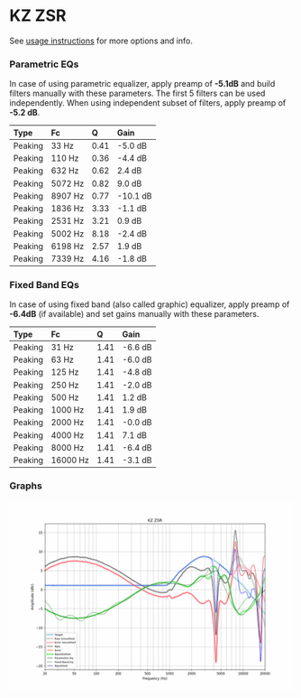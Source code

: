 # KZ ZSR
See [usage instructions](https://github.com/jaakkopasanen/AutoEq#usage) for more options and info.

### Parametric EQs
In case of using parametric equalizer, apply preamp of **-5.1dB** and build filters manually
with these parameters. The first 5 filters can be used independently.
When using independent subset of filters, apply preamp of **-5.2 dB**.

| Type    | Fc      |    Q | Gain     |
|:--------|:--------|:-----|:---------|
| Peaking | 33 Hz   | 0.41 | -5.0 dB  |
| Peaking | 110 Hz  | 0.36 | -4.4 dB  |
| Peaking | 632 Hz  | 0.62 | 2.4 dB   |
| Peaking | 5072 Hz | 0.82 | 9.0 dB   |
| Peaking | 8907 Hz | 0.77 | -10.1 dB |
| Peaking | 1836 Hz | 3.33 | -1.1 dB  |
| Peaking | 2531 Hz | 3.21 | 0.9 dB   |
| Peaking | 5002 Hz | 8.18 | -2.4 dB  |
| Peaking | 6198 Hz | 2.57 | 1.9 dB   |
| Peaking | 7339 Hz | 4.16 | -1.8 dB  |

### Fixed Band EQs
In case of using fixed band (also called graphic) equalizer, apply preamp of **-6.4dB**
(if available) and set gains manually with these parameters.

| Type    | Fc       |    Q | Gain    |
|:--------|:---------|:-----|:--------|
| Peaking | 31 Hz    | 1.41 | -6.6 dB |
| Peaking | 63 Hz    | 1.41 | -6.0 dB |
| Peaking | 125 Hz   | 1.41 | -4.8 dB |
| Peaking | 250 Hz   | 1.41 | -2.0 dB |
| Peaking | 500 Hz   | 1.41 | 1.2 dB  |
| Peaking | 1000 Hz  | 1.41 | 1.9 dB  |
| Peaking | 2000 Hz  | 1.41 | -0.0 dB |
| Peaking | 4000 Hz  | 1.41 | 7.1 dB  |
| Peaking | 8000 Hz  | 1.41 | -6.4 dB |
| Peaking | 16000 Hz | 1.41 | -3.1 dB |

### Graphs
![](./KZ%20ZSR.png)